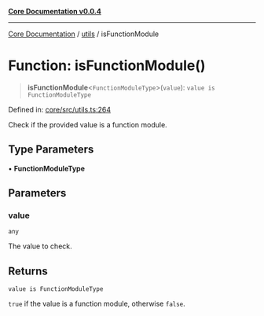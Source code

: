[**Core Documentation v0.0.4**](../../README.md)

***

[Core Documentation](../../modules.md) / [utils](../README.md) / isFunctionModule

# Function: isFunctionModule()

> **isFunctionModule**\<`FunctionModuleType`\>(`value`): `value is FunctionModuleType`

Defined in: [core/src/utils.ts:264](https://github.com/stonemjs/core/blob/d2167ff53d508d3a75c05f0cf962180518d3e061/src/utils.ts#L264)

Check if the provided value is a function module.

## Type Parameters

• **FunctionModuleType**

## Parameters

### value

`any`

The value to check.

## Returns

`value is FunctionModuleType`

`true` if the value is a function module, otherwise `false`.
